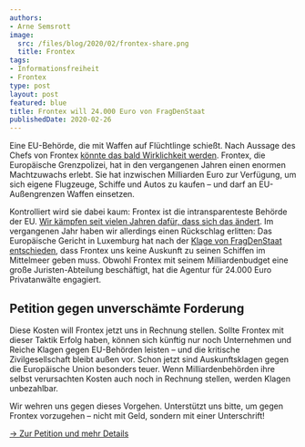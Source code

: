 ```yaml
---
authors:
- Arne Semsrott
image:
  src: /files/blog/2020/02/frontex-share.png
  title: Frontex
tags:
- Informationsfreiheit
- Frontex
type: post
layout: post
featured: blue
title: Frontex will 24.000 Euro von FragDenStaat
publishedDate: 2020-02-26
---
```


Eine EU-Behörde, die mit Waffen auf Flüchtlinge schießt. Nach Aussage des Chefs von Frontex [könnte das bald Wirklichkeit werden](https://www.zeit.de/2020/09/fabrice-leggeri-frontex-waffen-grenzwache-eu/komplettansicht). Frontex, die Europäische Grenzpolizei, hat in den vergangenen Jahren einen enormen Machtzuwachs erlebt. Sie hat inzwischen Milliarden Euro zur Verfügung, um sich eigene Flugzeuge, Schiffe und Autos zu kaufen – und darf an EU-Außengrenzen Waffen einsetzen.

Kontrolliert wird sie dabei kaum: Frontex ist die intransparenteste Behörde der EU. [Wir kämpfen seit vielen Jahren dafür, dass sich das ändert](https://correctiv.org/top-stories/2019/08/04/frontex-transparenz/). Im vergangenen Jahr haben wir allerdings einen Rückschlag erlitten: Das Europäische Gericht in Luxemburg hat nach der [Klage von FragDenStaat entschieden](https://fragdenstaat.de/blog/2019/11/27/urteil-frontex-luxemburg-transparenz/), dass Frontex uns keine Auskunft zu seinen Schiffen im Mittelmeer geben muss. Obwohl Frontex mit seinem Milliardenbudget eine große Juristen-Abteilung beschäftigt, hat die Agentur für 24.000 Euro Privatanwälte engagiert.

## Petition gegen unverschämte Forderung

Diese Kosten will Frontex jetzt uns in Rechnung stellen. Sollte Frontex mit dieser Taktik Erfolg haben, können sich künftig nur noch Unternehmen und Reiche Klagen gegen EU-Behörden leisten – und die kritische Zivilgesellschaft bleibt außen vor. Schon jetzt sind Auskunftsklagen gegen die Europäische Union besonders teuer. Wenn Milliardenbehörden ihre selbst verursachten Kosten auch noch in Rechnung stellen, werden Klagen unbezahlbar.

Wir wehren uns gegen dieses Vorgehen. Unterstützt uns bitte, um gegen Frontex vorzugehen – nicht mit Geld, sondern mit einer Unterschrift!

[→ Zur Petition und mehr Details](https://fragdenstaat.de/aktionen/frontex/)